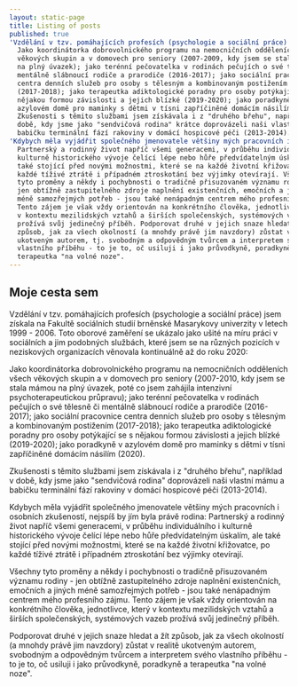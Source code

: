 ```yaml
---
layout: static-page
title: Listing of posts
published: true
'Vzdělání v tzv. pomáhajících profesích (psychologie a sociální práce) jsem získala na Fakultě sociálních studií brněnské Masarykovy univerzity v letech 1999 - 2006. Toto oborové zaměření se ukázalo jako ušité na míru práci v sociálních a jim podobných službách, které jsem se na různých pozicích v neziskových organizacích věnovala kontinuálně až do roku 2020': >-
  Jako koordinátorka dobrovolnického programu na nemocničních odděleních všech
  věkových skupin a v domovech pro seniory (2007-2009, kdy jsem se stala mámou
  na plný úvazek); jako terénní pečovatelka v rodinách pečujích o své tělesně či
  mentálně slábnoucí rodiče a prarodiče (2016-2017); jako sociální pracovnice
  centra denních služeb pro osoby s tělesným a kombinovaným postižením
  (2017-2018); jako terapeutka adiktologické poradny pro osoby potýkající se s
  nějakou formou závislosti a jejich blízké (2019-2020); jako poradkyně v
  azylovém domě pro maminky s dětmi v tísni zapříčiněné domácím násilím (2020).
  Zkušenosti s těmito službami jsem získávala i z "druhého břehu", například v
  době, kdy jsme jako "sendvičová rodina" krátce doprovázeli naši vlastní mámu a
  babičku terminální fází rakoviny v domácí hospicové péči (2013-2014).
'Kdybych měla vyjádřit společného jmenovatele většiny mých pracovních i osobních zkušeností, nejspíš by jím byla právě rodina': >-
  Partnerský a rodinný život napříč všemi generacemi, v průběhu individuálního i
  kulturně historického vývoje čelící lépe nebo hůře předvídatelným úskalím, ale
  také stojící před novými možnostmi, které se na každé životní křižovatce, po
  každé tíživé ztrátě i případném ztroskotání bez výjimky otevírají. Všechny
  tyto proměny a někdy i pochybnosti o tradičně přisuzovaném významu rodiny -
  jen obtížně zastupitelného zdroje naplnění existenčních, emočních a jiných
  méně samozřejmých potřeb - jsou také nenápadným centrem mého profesního zájmu.
  Tento zájem je však vždy orientován na konkrétního člověka, jednotlivce, který
  v kontextu mezilidských vztahů a širších společenských, systémových vazeb
  prožívá svůj jedinečný příběh. Podporovat druhé v jejich snaze hledat a žít
  způsob, jak za všech okolností (a mnohdy právě jim navzdory) zůstat v realitě
  ukotveným autorem, tj. svobodným a odpovědným tvůrcem a interpretem svého
  vlastního příběhu - to je to, oč usiluji i jako průvodkyně, poradkyně a
  terapeutka "na volné noze".
---
```

## Moje cesta sem


Vzdělání v tzv. pomáhajících profesích (psychologie a sociální práce) jsem získala na Fakultě sociálních studií brněnské Masarykovy univerzity v letech 1999 - 2006. Toto oborové zaměření se ukázalo jako ušité na míru práci v sociálních a jim podobných službách, které jsem se na různých pozicích v neziskových organizacích věnovala kontinuálně až do roku 2020:

Jako koordinátorka dobrovolnického programu na nemocničních odděleních všech věkových skupin a v domovech pro seniory (2007-2010, kdy jsem se stala mámou na plný úvazek, poté co jsem zahájila intenzivní psychoterapeutickou průpravu); jako terénní pečovatelka v rodinách pečujích o své tělesně či mentálně slábnoucí rodiče a prarodiče (2016-2017); jako sociální pracovnice centra denních služeb pro osoby s tělesným a kombinovaným postižením (2017-2018); jako terapeutka adiktologické poradny pro osoby potýkající se s nějakou formou závislosti a jejich blízké (2019-2020); jako poradkyně v azylovém domě pro maminky s dětmi v tísni zapříčiněné domácím násilím (2020).

Zkušenosti s těmito službami jsem získávala i z "druhého břehu", například v době, kdy jsme jako "sendvičová rodina" doprovázeli naši vlastní mámu a babičku terminální fází rakoviny v domácí hospicové péči (2013-2014). 

Kdybych měla vyjádřit společného jmenovatele většiny mých pracovních i osobních zkušeností, nejspíš by jím byla právě rodina: Partnerský a rodinný život napříč všemi generacemi, v průběhu individuálního i kulturně historického vývoje čelící lépe nebo hůře předvídatelným úskalím, ale také stojící před novými možnostmi, které se na každé životní křižovatce, po každé tíživé ztrátě i případném ztroskotání bez výjimky otevírají. 

Všechny tyto proměny a někdy i pochybnosti o tradičně přisuzovaném významu rodiny - jen obtížně zastupitelného zdroje naplnění existenčních, emočních a jiných méně samozřejmých potřeb - jsou také nenápadným centrem mého profesního zájmu. Tento zájem je však vždy orientován na konkrétního člověka, jednotlivce, který v kontextu mezilidských vztahů a širších společenských, systémových vazeb prožívá svůj jedinečný příběh. 

Podporovat druhé v jejich snaze hledat a žít způsob, jak za všech okolností (a mnohdy právě jim navzdory) zůstat v realitě ukotveným autorem, svobodným a odpovědným tvůrcem a interpretem svého vlastního příběhu - to je to, oč usiluji i jako průvodkyně, poradkyně a terapeutka "na volné noze".